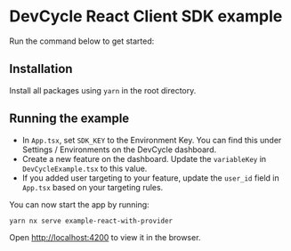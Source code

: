 # DevCycle React Client SDK example
Run the command below to get started:

## Installation
Install all packages using `yarn` in the root directory.

## Running the example

* In `App.tsx`, set `SDK_KEY` to the Environment Key. 
You can find this under Settings / Environments on the DevCycle dashboard.
* Create a new feature on the dashboard. Update the `variableKey` in `DevCycleExample.tsx` to this value.
* If you added user targeting to your feature, update the `user_id` field in `App.tsx` based on your targeting rules.

You can now start the app by running:
```sh 
yarn nx serve example-react-with-provider
```
Open [http://localhost:4200](http://localhost:4200) to view it in the browser.
